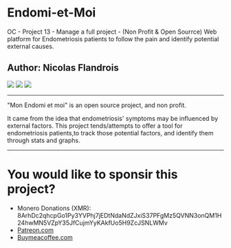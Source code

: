 <!--
*** Markdown
*** coding: utf-8
*** Author: Nicolas Flandrois
*** Date:   Tue 02 June 2020 15:03:07
*** Last Modified time: Wed 24 March 2021 16:47:31 CET
 -->

<!--
Project Description:
"Mon Endomi et moi" is an open source project, and non profit.
It came from the idea that endometriosis' symptoms may be influenced by
external factors. This project tends/attempts to offer a tool for
endometriosis patients,to track those potential factors, and identify them
through stats and graphs.
-->

# Endomi-et-Moi
OC - Project 13 - Manage a full project - (Non Profit &amp; Open Sourrce) Web platform for Endometriosis patients to follow the pain and identify potential external causes.

## Author: Nicolas Flandrois

![](https://img.shields.io/badge/Python-%3E%3D3.9-blue.svg)  ![](https://img.shields.io/badge/Django-%3E%3D3.1.6-brightgreen.svg) ![](https://img.shields.io/badge/Database-MySQL-yellow.svg)

---
"Mon Endomi et moi" is an open source project, and non profit.

It came from the idea that endometriosis' symptoms may be influenced by
external factors. This project tends/attempts to offer a tool for
endometriosis patients,to track those potential factors, and identify them
through stats and graphs.

---
# You would like to sponsir this project?

- Monero Donations (XMR): 8ArhDc2qhcpGo1Py3YVPhj7jEDtNdaNdZJxiS37PFgMz5QVNN3onQM1H24hwMN5VZpY35JfCujmYyKAkfUo5H9ZcJSNLWMv
- [Patreon.com](patreon.com/NicolasFlandrois)
- [Buymeacoffee.com](buymeacoffee.com/Z6yBWKzV3)
